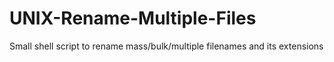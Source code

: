 # UNIX-Rename-Multiple-Files
Small shell script to rename mass/bulk/multiple filenames and its extensions
